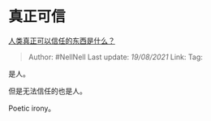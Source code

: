 # 真正可信
[人类真正可以信任的东西是什么？](https://www.zhihu.com/question/429528670/answer/1628849884)

> Author: #NellNell
> Last update: *19/08/2021*
> Link:
> Tag:

是人。

但是无法信任的也是人。

Poetic irony。

